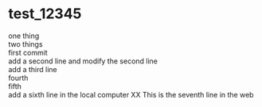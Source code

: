 # test_12345
one thing  
two things  
first commit  
add a second line and modify the second line  
add a third line  
fourth  
fifth  
add a sixth line in the local computer  XX
This is the seventh line in the web
